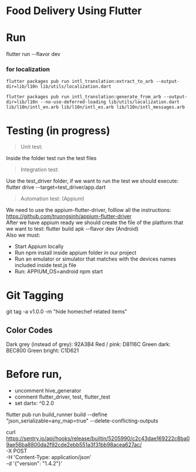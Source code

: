 # Food Delivery Using Flutter

# Run
flutter run --flavor dev

### for localization

`flutter packages pub run intl_translation:extract_to_arb --output-dir=lib/l10n lib/utils/localization.dart`

`flutter packages pub run intl_translation:generate_from_arb --output-dir=lib/l10n --no-use-deferred-loading lib/utils/localization.dart lib/l10n/intl_en.arb lib/l10n/intl_es.arb lib/l10n/intl_messages.arb`

# Testing (in progress)
> Unit test:  
 
Inside the folder test run the test files

> Integration test:  

Use the test_driver folder, if we want to run the test we should execute: flutter drive --target=test_driver/app.dart  

> Automation test: (Appium)  

We need to use the appium-flutter-driver, folllow all the instructions: https://github.com/truongsinh/appium-flutter-driver  
After we have appium ready we should create the file of the platform that we want to test: flutter build apk --flavor dev (Android)  
Also we must:
 - Start Appium locally
 - Run npm install inside appium folder in our project
 - Run an emulator or simulator that matches with the devices names included inside test.js file
 - Run: APPIUM_OS=android npm start 




# Git Tagging
git tag -a v1.0.0 -m "hide homechef related items"


## Color Codes
Dark grey (instead of grey): 92A3B4
Red / pink: D8116C
Green dark: BEC800
Green bright: C1D621

# Before run, 
* uncomment hive_generator
* comment flutter_driver, test, flutter_test
* set dartx: ^0.2.0
  
flutter pub run build_runner build --define "json_serializable=any_map=true" --delete-conflicting-outputs


curl https://sentry.io/api/hooks/release/builtin/5205990/c2c43dae169222c8ba09ae56ba8800da2f92cde2ebb551a3f31bb98acea627ac/ \
  -X POST \
  -H 'Content-Type: application/json' \
  -d '{"version": "1.4.2"}'

